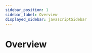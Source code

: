 ```yaml
---
sidebar_position: 1
sidebar_label: Overview
displayed_sidebar: javascriptSidebar
---
```


# Overview
